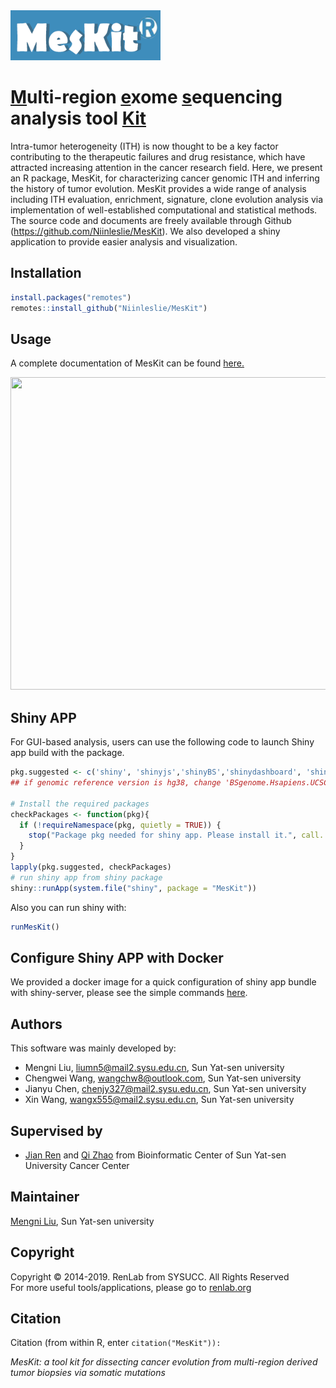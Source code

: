 <img src="/vignettes/logo.png" height="80" width="240" /> 

# [M]()ulti-region [e]()xome [s]()equencing analysis tool [Kit]()

Intra-tumor heterogeneity (ITH) is now thought to be a key factor contributing to the therapeutic failures and drug resistance, which have attracted increasing attention in the cancer research field. Here, we present an R package, MesKit, for characterizing cancer genomic ITH and inferring the history of tumor evolution. MesKit provides a wide range of analysis including ITH evaluation, enrichment, signature, clone evolution analysis via implementation of well-established computational and statistical methods. 
The source code and documents are freely available through Github (https://github.com/Niinleslie/MesKit). We also developed a shiny application to provide easier analysis and visualization.


## Installation

```R
install.packages("remotes")
remotes::install_github("Niinleslie/MesKit")
```

## Usage
A complete documentation of MesKit can be found [here.](http://meskit.renlab.org/)

<div  align="center">    
<img src="/vignettes/MesKit_workflow.tif" height="500" width="600" align = center/>
</div>
   


## Shiny APP

For GUI-based analysis, users can use the following code to launch Shiny app build with the package.

```R
pkg.suggested <- c('shiny', 'shinyjs','shinyBS','shinydashboard', 'shinyWidgets', 'shinycssloaders', 'DT','org.Hs.eg.db','BSgenome.Hsapiens.UCSC.hg19')
## if genomic reference version is hg38, change 'BSgenome.Hsapiens.UCSC.hg19' to 'BSgenome.Hsapiens.UCSC.hg38'

# Install the required packages
checkPackages <- function(pkg){
  if (!requireNamespace(pkg, quietly = TRUE)) {
    stop("Package pkg needed for shiny app. Please install it.", call. = FALSE)
  }
}
lapply(pkg.suggested, checkPackages)
# run shiny app from shiny package
shiny::runApp(system.file("shiny", package = "MesKit"))
```

Also you can run shiny with:

```R
runMesKit()
```

## Configure Shiny APP with Docker 

We provided a docker image for a quick configuration of shiny app bundle with shiny-server, please see the simple commands [here](https://github.com/Niinleslie/MesKit/blob/master/MesKit.docker.md).

## Authors
This software was mainly developed by:

* Mengni Liu, liumn5@mail2.sysu.edu.cn, Sun Yat-sen university 
* Chengwei Wang, wangchw8@outlook.com, Sun Yat-sen university 
* Jianyu Chen, chenjy327@mail2.sysu.edu.cn, Sun Yat-sen university 
* Xin Wang, wangx555@mail2.sysu.edu.cn, Sun Yat-sen university

## Supervised by 

* [Jian Ren](renjian@sysucc.org.cn) and [Qi Zhao](zhaoqi@sysucc.org.cn) from Bioinformatic Center of Sun Yat-sen University Cancer Center 

## Maintainer
[Mengni Liu](liumn5@mail2.sysu.edu.cn), Sun Yat-sen university  <br/>

## Copyright

Copyright © 2014-2019. RenLab from SYSUCC. All Rights Reserved<br/>
For more useful tools/applications, please go to [renlab.org](http://www.renlab.org)

## Citation
Citation (from within R, enter `citation("MesKit")):`
>
_MesKit: a tool kit for dissecting cancer evolution from multi-region derived tumor biopsies via somatic mutations_

